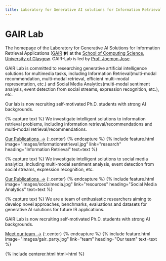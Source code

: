 ```yaml
---
title: Laboratory for Generative AI solutions for Information Retrieval Applications (GAIR-Lab)
---
```

 


# GAIR Lab

The homepage of the Laboratory for Generative AI Solutions for Information Retrieval Applications ([GAIR](https://gair-lab.github.io/) 🍀) at the [School of Computing Science](https://www.gla.ac.uk/schools/computing/), [University of Glasgow](https://www.gla.ac.uk/). GAIR-Lab is led by  [Prof. Joemon Jose](https://www.gla.ac.uk/schools/computing/staff/joemonjose/).

GAIR Lab is committed to researching generative artificial intelligence solutions for multimedia tasks, including Information Retrieval(multi-modal recommendation, multi-modal retrieval, efficient multi-modal representation, etc.) and Social Media Analytics(multi-modal sentiment analysis, event detection from social streams, expression recognition, etc.), etc. 

Our lab is now recruiting self-motivated Ph.D. students with strong AI backgrounds.


<!-- section break -->

{% capture text %}
We investigate intelligent solutions to information retrieval problems, including information retrieval/recommendations and multi-modal retrieval/recommendations.


[Our Publications &nbsp;→](research)
{:.center}
{% endcapture %}
{%
  include feature.html
  image="images/informationretrieval.jpg"
  link="research"
  heading="Information Retrieval"
  text=text
%}

{% capture text %}
We investigate intelligent solutions to social media analytics, including multi-modal sentiment analysis, event detection from social streams, expression recognition, etc.

[Our Publications &nbsp;→](research)
{:.center}
{% endcapture %}
{%
  include feature.html
  image="images/socialmedia.jpg"
  link="resources"
  heading="Social Media Analytics"
  text=text
%}

{% capture text %}
We are a team of enthusiastic researchers aiming to develop novel approaches, benchmarks, evaluations and datasets for generative AI solutions for future IR applications. 

GAIR Lab is now recruiting self-motivated Ph.D. students with strong AI backgrounds.


[Meet our team &nbsp;→](team)
{:.center}
{% endcapture %}
{%
  include feature.html
  image="images/gair_party.jpg"
  link="team"
  heading="Our team"
  text=text
%}



{% include centerer.html html=html %}
